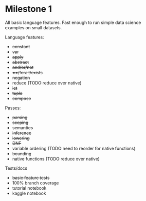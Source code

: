 # Milestone 1

All basic language features. Fast enough to run simple data science examples on small datasets.

Language features:

* ~~constant~~
* ~~var~~
* ~~apply~~
* ~~abstract~~
* ~~and/or/not~~
* ~~==/forall/exists~~
* ~~negation~~
* reduce (TODO reduce over native)
* ~~let~~
* ~~tuple~~
* ~~compose~~

Passes:

* ~~parsing~~
* ~~scoping~~
* ~~semantics~~
* ~~inference~~
* ~~lowering~~
* ~~DNF~~
* variable ordering (TODO need to reorder for native functions)
* ~~bounding~~
* native functions (TODO reduce over native)

Tests/docs

* ~~basic feature tests~~
* 100% branch coverage
* tutorial notebook
* kaggle notebook
